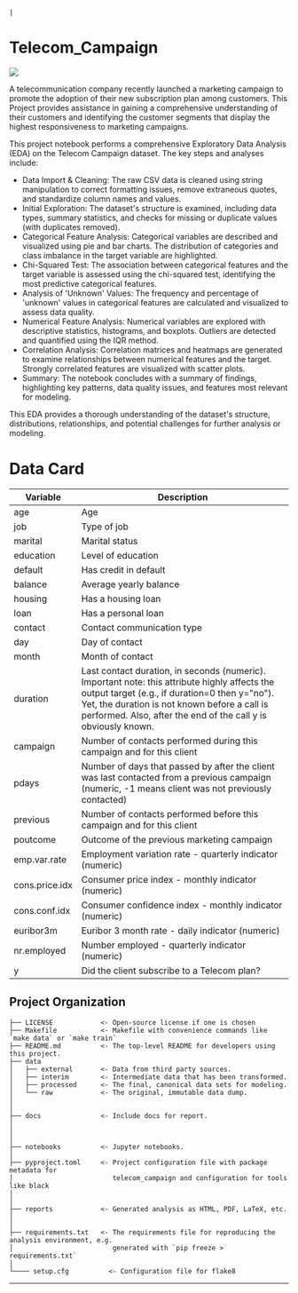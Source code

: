                                                                                     |
# Telecom_Campaign

<a target="_blank" href="https://cookiecutter-data-science.drivendata.org/">
    <img src="https://img.shields.io/badge/CCDS-Project%20template-328F97?logo=cookiecutter" />
</a>

A telecommunication company recently launched a marketing campaign to promote the adoption of their new subscription plan among customers. This Project provides assistance in gaining a comprehensive understanding of their customers and identifying the customer segments that display the highest responsiveness to marketing campaigns.

This project notebook performs a comprehensive Exploratory Data Analysis (EDA) on the Telecom Campaign dataset. The key steps and analyses include:

- Data Import & Cleaning: The raw CSV data is cleaned using string manipulation to correct formatting issues, remove extraneous quotes, and standardize column names and values.
- Initial Exploration: The dataset's structure is examined, including data types, summary statistics, and checks for missing or duplicate values (with duplicates removed).
- Categorical Feature Analysis: Categorical variables are described and visualized using pie and bar charts. The distribution of categories and class imbalance in the target variable are highlighted.
- Chi-Squared Test: The association between categorical features and the target variable is assessed using the chi-squared test, identifying the most predictive categorical features.
- Analysis of 'Unknown' Values: The frequency and percentage of 'unknown' values in categorical features are calculated and visualized to assess data quality.
- Numerical Feature Analysis: Numerical variables are explored with descriptive statistics, histograms, and boxplots. Outliers are detected and quantified using the IQR method.
- Correlation Analysis: Correlation matrices and heatmaps are generated to examine relationships between numerical features and the target. Strongly correlated features are visualized with scatter plots.
- Summary: The notebook concludes with a summary of findings, highlighting key patterns, data quality issues, and features most relevant for modeling.

This EDA provides a thorough understanding of the dataset's structure, distributions, relationships, and potential challenges for further analysis or modeling.
# Data Card

| Variable         | Description                                                                                                                        |
|------------------|------------------------------------------------------------------------------------------------------------------------------------|
| age              | Age                                                                                                                                |
| job              | Type of job                                                                                                                        |
| marital          | Marital status                                                                                                                     |
| education        | Level of education                                                                                                                 |
| default          | Has credit in default                                                                                                              |
| balance          | Average yearly balance                                                                                                             |
| housing          | Has a housing loan                                                                                                                 |
| loan             | Has a personal loan                                                                                                                |
| contact          | Contact communication type                                                                                                         |
| day              | Day of contact                                                                                                                     |
| month            | Month of contact                                                                                                                   |
| duration         | Last contact duration, in seconds (numeric). Important note: this attribute highly affects the output target (e.g., if duration=0 then y="no"). Yet, the duration is not known before a call is performed. Also, after the end of the call y is obviously known. |
| campaign         | Number of contacts performed during this campaign and for this client                                                              |
| pdays            | Number of days that passed by after the client was last contacted from a previous campaign (numeric, -1 means client was not previously contacted) |
| previous         | Number of contacts performed before this campaign and for this client                                                              |
| poutcome         | Outcome of the previous marketing campaign                                                                                        |
| emp.var.rate     | Employment variation rate - quarterly indicator (numeric)                                                                          |
| cons.price.idx   | Consumer price index - monthly indicator (numeric)                                                                                 |
| cons.conf.idx    | Consumer confidence index - monthly indicator (numeric)                                                                            |
| euribor3m        | Euribor 3 month rate - daily indicator (numeric)                                                                                   |
| nr.employed      | Number employed - quarterly indicator (numeric)                                                                                    |
| y                | Did the client subscribe to a Telecom plan?    
## Project Organization

```
├── LICENSE            <- Open-source license if one is chosen
├── Makefile           <- Makefile with convenience commands like `make data` or `make train`
├── README.md          <- The top-level README for developers using this project.
├── data
│   ├── external       <- Data from third party sources.
│   ├── interim        <- Intermediate data that has been transformed.
│   ├── processed      <- The final, canonical data sets for modeling.
│   └── raw            <- The original, immutable data dump.
│
│
├── docs               <- Include docs for report.
│
│
│
├── notebooks          <- Jupyter notebooks. 
│
├── pyproject.toml     <- Project configuration file with package metadata for 
│                         telecom_campaign and configuration for tools like black
│
│
├── reports            <- Generated analysis as HTML, PDF, LaTeX, etc.
│   
│
├── requirements.txt   <- The requirements file for reproducing the analysis environment, e.g.
│                         generated with `pip freeze > requirements.txt`
│
└──── setup.cfg          <- Configuration file for flake8

```

--------

